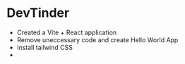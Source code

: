 # DevTinder


- Created a Vite + React application
- Remove uneccessary code and create Hello World App
- install tailwind CSS
- 